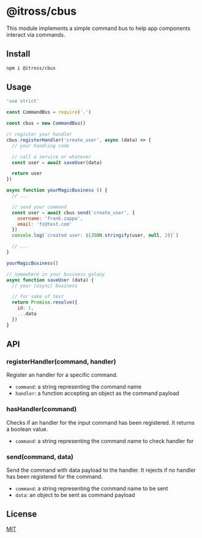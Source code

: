 # @itross/cbus

This module implements a simple command bus to help app components interact via
commands.

## Install

```bash
npm i @itross/cbus
```

## Usage

```js
'use strict'

const CommandBus = require('.')

const cbus = new CommandBus()

// register your handler
cbus.registerHandler('create_user', async (data) => {
  // your handling code

  // call a service or whatever
  const user = await saveUser(data)

  return user
})

async function yourMagicBusiness () {
  // ...

  // send your command
  const user = await cbus.send('create_user', {
    username: 'frank.zappa',
    email: 'fz@test.com'
  })
  console.log(`created user: ${JSON.stringify(user, null, 2)}`)

  // ...
}

yourMagicBusiness()

// somewhere in your business galaxy
async function saveUser (data) {
  // your (async) business

  // for sake of test
  return Promise.resolve({
    id: 1,
    ...data
  })
}
```

## API

### registerHandler(command, handler)
Register an handler for a specific command.
* ```command```: a string representing the command name
* ```handler```: a function accepting an object as the command payload

### hasHandler(command)
Checks if an handler for the input command has been registered.
It returns a boolean value.
* ```command```: a string representing the command name to check handler for

### send(command, data)
Send the command with data payload to the handler.
It rejects if no handler has been registered for the command.
* ```command```: a string representing the command name to be sent
* ```data```: an object to be sent as command payload

## License

[MIT](LICENSE)
